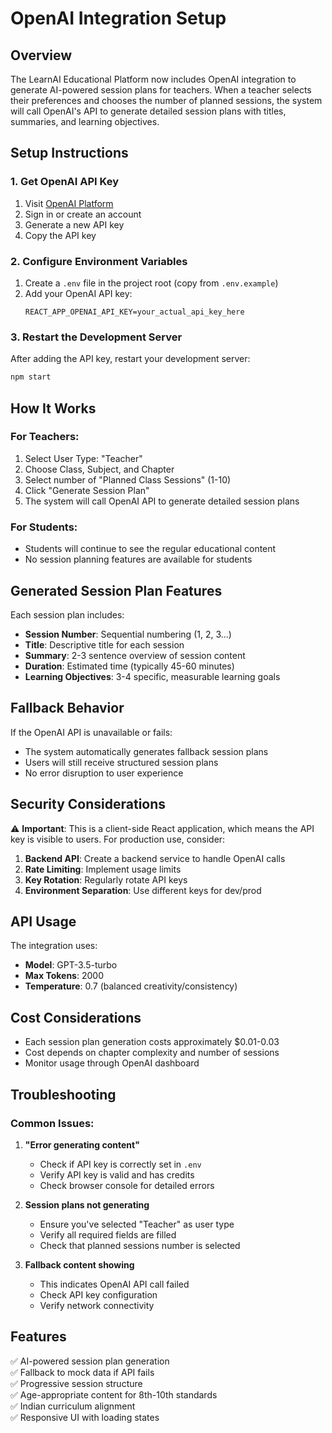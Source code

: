 # OpenAI Integration Setup

## Overview

The LearnAI Educational Platform now includes OpenAI integration to generate AI-powered session plans for teachers. When a teacher selects their preferences and chooses the number of planned sessions, the system will call OpenAI's API to generate detailed session plans with titles, summaries, and learning objectives.

## Setup Instructions

### 1. Get OpenAI API Key

1. Visit [OpenAI Platform](https://platform.openai.com/api-keys)
2. Sign in or create an account
3. Generate a new API key
4. Copy the API key

### 2. Configure Environment Variables

1. Create a `.env` file in the project root (copy from `.env.example`)
2. Add your OpenAI API key:
   ```
   REACT_APP_OPENAI_API_KEY=your_actual_api_key_here
   ```

### 3. Restart the Development Server

After adding the API key, restart your development server:

```bash
npm start
```

## How It Works

### For Teachers:

1. Select User Type: "Teacher"
2. Choose Class, Subject, and Chapter
3. Select number of "Planned Class Sessions" (1-10)
4. Click "Generate Session Plan"
5. The system will call OpenAI API to generate detailed session plans

### For Students:

- Students will continue to see the regular educational content
- No session planning features are available for students

## Generated Session Plan Features

Each session plan includes:

- **Session Number**: Sequential numbering (1, 2, 3...)
- **Title**: Descriptive title for each session
- **Summary**: 2-3 sentence overview of session content
- **Duration**: Estimated time (typically 45-60 minutes)
- **Learning Objectives**: 3-4 specific, measurable learning goals

## Fallback Behavior

If the OpenAI API is unavailable or fails:

- The system automatically generates fallback session plans
- Users will still receive structured session plans
- No error disruption to user experience

## Security Considerations

⚠️ **Important**: This is a client-side React application, which means the API key is visible to users. For production use, consider:

1. **Backend API**: Create a backend service to handle OpenAI calls
2. **Rate Limiting**: Implement usage limits
3. **Key Rotation**: Regularly rotate API keys
4. **Environment Separation**: Use different keys for dev/prod

## API Usage

The integration uses:

- **Model**: GPT-3.5-turbo
- **Max Tokens**: 2000
- **Temperature**: 0.7 (balanced creativity/consistency)

## Cost Considerations

- Each session plan generation costs approximately $0.01-0.03
- Cost depends on chapter complexity and number of sessions
- Monitor usage through OpenAI dashboard

## Troubleshooting

### Common Issues:

1. **"Error generating content"**

   - Check if API key is correctly set in `.env`
   - Verify API key is valid and has credits
   - Check browser console for detailed errors

2. **Session plans not generating**

   - Ensure you've selected "Teacher" as user type
   - Verify all required fields are filled
   - Check that planned sessions number is selected

3. **Fallback content showing**
   - This indicates OpenAI API call failed
   - Check API key configuration
   - Verify network connectivity

## Features

✅ AI-powered session plan generation  
✅ Fallback to mock data if API fails  
✅ Progressive session structure  
✅ Age-appropriate content for 8th-10th standards  
✅ Indian curriculum alignment  
✅ Responsive UI with loading states
